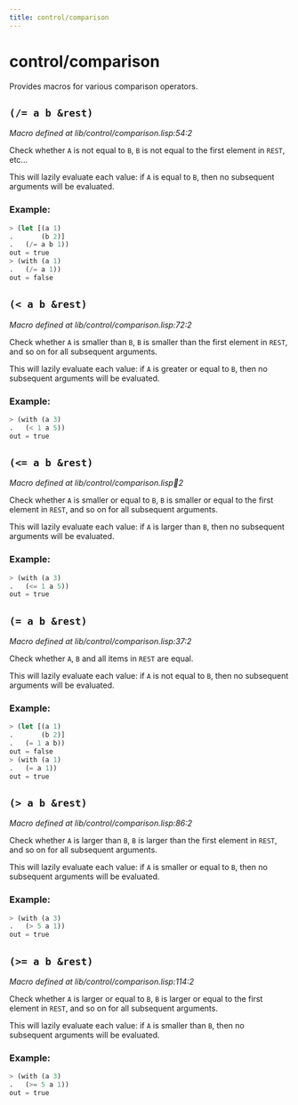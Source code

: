 ```yaml
---
title: control/comparison
---
```

# control/comparison
Provides macros for various comparison operators.

## `(/= a b &rest)`
*Macro defined at lib/control/comparison.lisp:54:2*

Check whether `A` is not equal to `B`, `B` is not equal to the first element
in `REST`, etc...

This will lazily evaluate each value: if `A` is equal to `B`, then no
subsequent arguments will be evaluated.

### Example:
```cl
> (let [(a 1)
.       (b 2)]
.   (/= a b 1))
out = true
> (with (a 1)
.   (/= a 1))
out = false
```

## `(< a b &rest)`
*Macro defined at lib/control/comparison.lisp:72:2*

Check whether `A` is smaller than `B`, `B` is smaller than the first element
in `REST`, and so on for all subsequent arguments.

This will lazily evaluate each value: if `A` is greater or equal to `B`,
then no subsequent arguments will be evaluated.

### Example:
```cl
> (with (a 3)
.   (< 1 a 5))
out = true
```

## `(<= a b &rest)`
*Macro defined at lib/control/comparison.lisp:100:2*

Check whether `A` is smaller or equal to `B`, `B` is smaller or equal to the
first element in `REST`, and so on for all subsequent arguments.

This will lazily evaluate each value: if `A` is larger than `B`,
then no subsequent arguments will be evaluated.

### Example:
```cl
> (with (a 3)
.   (<= 1 a 5))
out = true
```

## `(= a b &rest)`
*Macro defined at lib/control/comparison.lisp:37:2*

Check whether `A`, `B` and all items in `REST` are equal.

This will lazily evaluate each value: if `A` is not equal to `B`, then no
subsequent arguments will be evaluated.

### Example:
```cl
> (let [(a 1)
.       (b 2)]
.   (= 1 a b))
out = false
> (with (a 1)
.   (= a 1))
out = true
```

## `(> a b &rest)`
*Macro defined at lib/control/comparison.lisp:86:2*

Check whether `A` is larger than `B`, `B` is larger than the first element
in `REST`, and so on for all subsequent arguments.

This will lazily evaluate each value: if `A` is smaller or equal to `B`,
then no subsequent arguments will be evaluated.

### Example:
```cl
> (with (a 3)
.   (> 5 a 1))
out = true
```

## `(>= a b &rest)`
*Macro defined at lib/control/comparison.lisp:114:2*

Check whether `A` is larger or equal to `B`, `B` is larger or equal to the
first element in `REST`, and so on for all subsequent arguments.

This will lazily evaluate each value: if `A` is smaller than `B`,
then no subsequent arguments will be evaluated.

### Example:
```cl
> (with (a 3)
.   (>= 5 a 1))
out = true
```

